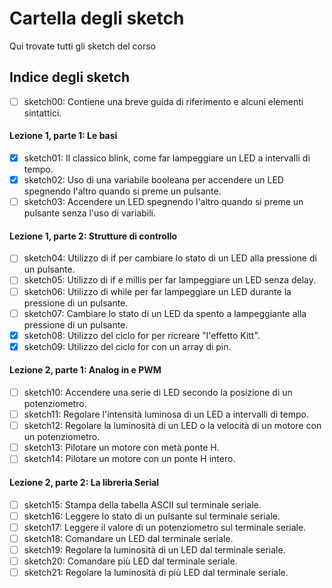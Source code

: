 # Cartella degli sketch
Qui trovate tutti gli sketch del corso

## Indice degli sketch

- [ ] sketch00: Contiene una breve guida di riferimento e alcuni elementi sintattici.

#### Lezione 1, parte 1: Le basi
- [x] sketch01: Il classico blink, come far lampeggiare un LED a intervalli di tempo.
- [x] sketch02: Uso di una variabile booleana per accendere un LED spegnendo l'altro quando si preme un pulsante.
- [ ] sketch03: Accendere un LED spegnendo l'altro quando si preme un pulsante senza l'uso di variabili.

#### Lezione 1, parte 2: Strutture di controllo
- [ ] sketch04: Utilizzo di if per cambiare lo stato di un LED alla pressione di un pulsante.
- [ ] sketch05: Utilizzo di if e millis per far lampeggiare un LED senza delay.
- [ ] sketch06: Utilizzo di while per far lampeggiare un LED durante la pressione di un pulsante.
- [ ] sketch07: Cambiare lo stato di un LED da spento a lampeggiante alla pressione di un pulsante.
- [x] sketch08: Utilizzo del ciclo for per ricreare "l'effetto Kitt".
- [x] sketch09: Utilizzo del ciclo for con un array di pin.

#### Lezione 2, parte 1: Analog in e PWM
- [ ] sketch10: Accendere una serie di LED secondo la posizione di un potenziometro.
- [ ] sketch11: Regolare l'intensità luminosa di un LED a intervalli di tempo.
- [ ] sketch12: Regolare la luminosità di un LED o la velocità di un motore con un potenziometro.
- [ ] sketch13: Pilotare un motore con metà ponte H.
- [ ] sketch14: Pilotare un motore con un ponte H intero.

#### Lezione 2, parte 2: La libreria Serial
- [ ] sketch15: Stampa della tabella ASCII sul terminale seriale.
- [ ] sketch16: Leggere lo stato di un pulsante sul terminale seriale.
- [ ] sketch17: Leggere il valore di un potenziometro sul terminale seriale.
- [ ] sketch18: Comandare un LED dal terminale seriale.
- [ ] sketch19: Regolare la luminosità di un LED dal terminale seriale.
- [ ] sketch20: Comandare più LED dal terminale seriale.
- [ ] sketch21: Regolare la luminosità di più LED dal terminale seriale.

